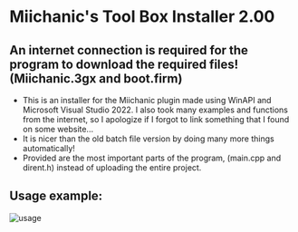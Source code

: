 # Miichanic's Tool Box Installer 2.00

An internet connection is required for the program to download the required files! (Miichanic.3gx and boot.firm)
---

- This is an installer for the Miichanic plugin made using WinAPI and Microsoft Visual Studio 2022.
I also took many examples and functions from the internet, so I apologize if I forgot to link something that I found on some website...
- It is nicer than the old batch file version by doing many more things automatically!
- Provided are the most important parts of the program, (main.cpp and dirent.h) instead of uploading the entire project.

Usage example:
---

![usage](https://user-images.githubusercontent.com/32585652/149185461-83fde09f-c460-48ee-8584-55600c39a433.PNG)
